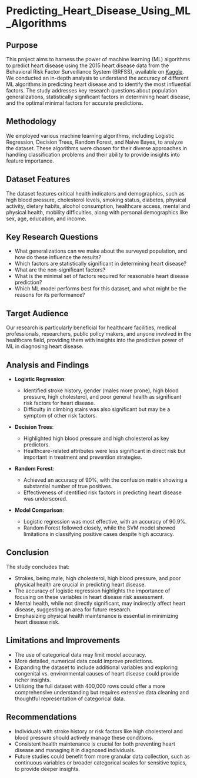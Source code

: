 # Predicting_Heart_Disease_Using_ML_Algorithms

## Purpose
This project aims to harness the power of machine learning (ML) algorithms to predict heart disease using the 2015 heart disease data from the Behavioral Risk Factor Surveillance System (BRFSS), available on [Kaggle](https://www.kaggle.com/datasets/cdc/behavioral-risk-factor-surveillance-system). We conducted an in-depth analysis to understand the accuracy of different ML algorithms in predicting heart disease and to identify the most influential factors. The study addresses key research questions about population generalizations, statistically significant factors in determining heart disease, and the optimal minimal factors for accurate predictions.

## Methodology
We employed various machine learning algorithms, including Logistic Regression, Decision Trees, Random Forest, and Naive Bayes, to analyze the dataset. These algorithms were chosen for their diverse approaches in handling classification problems and their ability to provide insights into feature importance.

## Dataset Features
The dataset features critical health indicators and demographics, such as high blood pressure, cholesterol levels, smoking status, diabetes, physical activity, dietary habits, alcohol consumption, healthcare access, mental and physical health, mobility difficulties, along with personal demographics like sex, age, education, and income.

## Key Research Questions
- What generalizations can we make about the surveyed population, and how do these influence the results?
- Which factors are statistically significant in determining heart disease?
- What are the non-significant factors?
- What is the minimal set of factors required for reasonable heart disease prediction?
- Which ML model performs best for this dataset, and what might be the reasons for its performance?

## Target Audience
Our research is particularly beneficial for healthcare facilities, medical professionals, researchers, public policy makers, and anyone involved in the healthcare field, providing them with insights into the predictive power of ML in diagnosing heart disease.

## Analysis and Findings

- **Logistic Regression**: 
  - Identified stroke history, gender (males more prone), high blood pressure, high cholesterol, and poor general health as significant risk factors for heart disease.
  - Difficulty in climbing stairs was also significant but may be a symptom of other risk factors.

- **Decision Trees**: 
  - Highlighted high blood pressure and high cholesterol as key predictors.
  - Healthcare-related attributes were less significant in direct risk but important in treatment and prevention strategies.

- **Random Forest**: 
  - Achieved an accuracy of 90%, with the confusion matrix showing a substantial number of true positives.
  - Effectiveness of identified risk factors in predicting heart disease was underscored.

- **Model Comparison**: 
  - Logistic regression was most effective, with an accuracy of 90.9%.
  - Random Forest followed closely, while the SVM model showed limitations in classifying positive cases despite high accuracy.

## Conclusion

The study concludes that:
- Strokes, being male, high cholesterol, high blood pressure, and poor physical health are crucial in predicting heart disease.
- The accuracy of logistic regression highlights the importance of focusing on these variables in heart disease risk assessment.
- Mental health, while not directly significant, may indirectly affect heart disease, suggesting an area for future research.
- Emphasizing physical health maintenance is essential in minimizing heart disease risk.

## Limitations and Improvements

- The use of categorical data may limit model accuracy.
- More detailed, numerical data could improve predictions.
- Expanding the dataset to include additional variables and exploring congenital vs. environmental causes of heart disease could provide richer insights.
- Utilizing the full dataset with 400,000 rows could offer a more comprehensive understanding but requires extensive data cleaning and thoughtful representation of categorical data.

## Recommendations

- Individuals with stroke history or risk factors like high cholesterol and blood pressure should actively manage these conditions.
- Consistent health maintenance is crucial for both preventing heart disease and managing it in diagnosed individuals.
- Future studies could benefit from more granular data collection, such as continuous variables or broader categorical scales for sensitive topics, to provide deeper insights.
